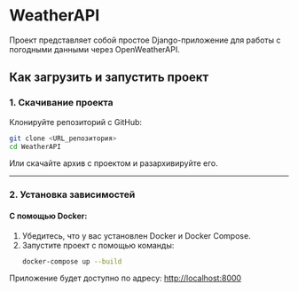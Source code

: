 # WeatherAPI

Проект представляет собой простое Django-приложение для работы с погодными данными через OpenWeatherAPI.

## Как загрузить и запустить проект

### 1. Скачивание проекта
Клонируйте репозиторий с GitHub:
```bash
git clone <URL_репозитория>
cd WeatherAPI
```

Или скачайте архив с проектом и разархивируйте его.

---

### 2. Установка зависимостей

#### С помощью Docker:
1. Убедитесь, что у вас установлен Docker и Docker Compose.
2. Запустите проект с помощью команды:
   ```bash
   docker-compose up --build
   ```
Приложение будет доступно по адресу: [http://localhost:8000](http://localhost:8000)


